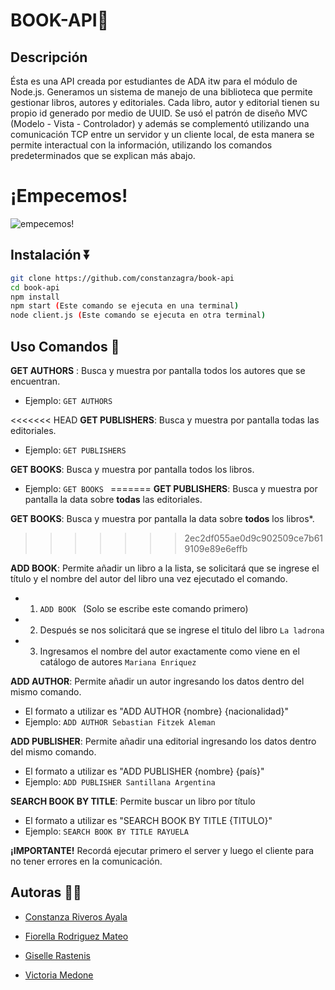 
# BOOK-API📓

## Descripción

Ésta es una API creada por estudiantes de ADA itw para el módulo de Node.js. 
Generamos un sistema de manejo de una biblioteca que permite gestionar libros, autores y editoriales. Cada libro, autor y editorial tienen su propio id generado por medio de UUID. Se usó el patrón de diseño MVC (Modelo - Vista - Controlador) y además se complementó utilizando una comunicación TCP entre un servidor y un cliente local, de esta manera se permite interactual con la información, utilizando los comandos predeterminados que se explican más abajo.

# ¡Empecemos!

![empecemos!](https://github.com/user-attachments/assets/b004d0f6-6158-4c0a-a823-7553f9251e6f)

## Instalación ⏬
```bash
git clone https://github.com/constanzagra/book-api
cd book-api
npm install
npm start (Este comando se ejecuta en una terminal)
node client.js (Este comando se ejecuta en otra terminal)
```

## Uso Comandos 🚀

**GET AUTHORS** : Busca y muestra por pantalla todos los autores que se encuentran.
- Ejemplo: ```GET AUTHORS ```

<<<<<<< HEAD
**GET PUBLISHERS**: Busca y muestra por pantalla todas las editoriales.
- Ejemplo: ```GET PUBLISHERS ```

**GET BOOKS**: Busca y muestra por pantalla todos los libros.
- Ejemplo: ```GET BOOKS ```
=======
**GET PUBLISHERS**: Busca y muestra por pantalla la data sobre **todas** las editoriales.

**GET BOOKS**: Busca y muestra por pantalla la data sobre **todos** los libros*.
>>>>>>> 2ec2df055ae0d9c902509ce7b619109e89e6effb

**ADD BOOK**: Permite añadir un libro a la lista, se solicitará que se ingrese el título y el nombre del autor del libro una vez ejecutado el comando.

- 1. ```ADD BOOK ``` (Solo se escribe este comando primero)
- 2. Después se nos solicitará que se ingrese el titulo del libro ```La ladrona ```
- 3. Ingresamos el nombre del autor exactamente como viene en el catálogo de autores ```Mariana Enriquez ```

**ADD AUTHOR**: Permite añadir un autor ingresando los datos dentro del mismo comando.  
- El formato a utilizar es "ADD AUTHOR {nombre} {nacionalidad}" 
- Ejemplo: ```ADD AUTHOR Sebastian Fitzek Aleman```

**ADD PUBLISHER**: Permite añadir una editorial ingresando los datos dentro del mismo comando. 
- El formato a utilizar es "ADD PUBLISHER {nombre} {país}"
- Ejemplo: ```ADD PUBLISHER Santillana Argentina```

**SEARCH BOOK BY TITLE**: Permite buscar un libro por título
- El formato a utilizar es "SEARCH BOOK BY TITLE {TITULO}"
- Ejemplo: ``` SEARCH BOOK BY TITLE RAYUELA ```

**¡IMPORTANTE!**
Recordá ejecutar primero el server y luego el cliente para no tener errores en la comunicación.

## Autoras 🕵️‍♂️

- [Constanza Riveros Ayala ](https://github.com/constanzagra)

- [Fiorella Rodriguez Mateo ](https://github.com/fiorellam)

- [Giselle Rastenis ](https://github.com/GegeRastenis)

- [Victoria Medone ](https://github.com/victoriamedone)
